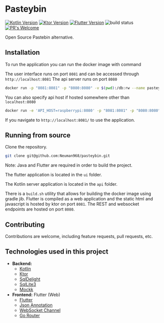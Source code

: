 # Pasteybin 

[![Kotlin Version](https://img.shields.io/badge/Kotlin-1.5.31-blue.svg)](https://kotlinlang.org/)
[![Ktor Version](https://img.shields.io/badge/Ktor-1.6.4-orange.svg)](https://ktor.io/)
[![Flutter Version](https://img.shields.io/badge/Flutter-2.8.0-blue.svg)](https://flutter.dev/)
![build status](https://github.com/Neuman968/pasteybin/actions/workflows/ci.yml/badge.svg) 
[![PR's Welcome](https://img.shields.io/badge/PRs-welcome-brightgreen.svg?style=flat)](http://makeapullrequest.com)

Open Source Pastebin alternative.

## Installation

To run the application you can run the docker image with command

The user interface runs on port `8081` and can be accessed through `http://localhost:8081`
The api server runs on port `8080`

```bash
docker run -p "8081:8081" -p "8080:8080" -v $(pwd):/db:rw --name pasteybin neuman314/pasteybin
```

You can also specify api host if hosted somewhere other than `localhost:8080`

```bash
docker run -e 'API_HOST=raspberrypi:8080' -p "8081:8081" -p "8080:8080" -v $(pwd):/db:rw --name pasteybin neuman314/pasteybin
```

If you navigate to `http://localhost:8081/` to use the application.

## Running from source 

Clone the repository.

```bash
git clone git@github.com:Neuman968/pasteybin.git
```

Note: Java and Flutter are required in order to build the project.

The flutter application is located in the `ui` folder. 

The Kotlin server application is located in the `api` folder.

There is a `build.sh` utility that allows for building the docker image using gradle jib. Flutter is compiled as a web application and the static html and javascript is hosted by ktor on port `8081`. The REST and websocket endpoints are hosted on port `8080`. 


## Contributing

Contributions are welcome, including feature requests, pull requests, etc.

## Technologies used in this project

- **Backend:** 
   - [Kotlin](https://kotlinlang.org/)
   - [Ktor](https://ktor.io)
   - [SqlDelight](https://github.com/cashapp/sqldelight)
   - [SqlLite3](https://www.sqlite.org/index.html)
   - [Mockk](https://mockk.io/)
- **Frontend:** Flutter (Web)
   - [Flutter](https://flutter.dev/)
   - [Json Annotation](https://pub.dev/packages/json_annotation)
   - [WebSocket Channel](https://pub.dev/packages/web_socket_channel)
   - [Go Router](https://pub.dev/packages/go_router)


